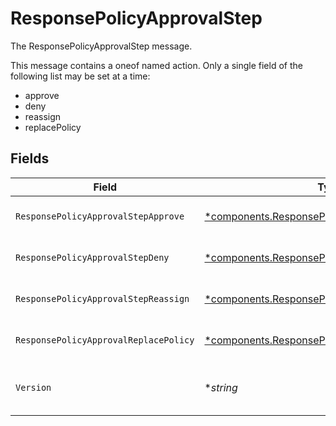 # ResponsePolicyApprovalStep

The ResponsePolicyApprovalStep message.

This message contains a oneof named action. Only a single field of the following list may be set at a time:
  - approve
  - deny
  - reassign
  - replacePolicy



## Fields

| Field                                                                                                             | Type                                                                                                              | Required                                                                                                          | Description                                                                                                       |
| ----------------------------------------------------------------------------------------------------------------- | ----------------------------------------------------------------------------------------------------------------- | ----------------------------------------------------------------------------------------------------------------- | ----------------------------------------------------------------------------------------------------------------- |
| `ResponsePolicyApprovalStepApprove`                                                                               | [*components.ResponsePolicyApprovalStepApprove](../../models/components/responsepolicyapprovalstepapprove.md)     | :heavy_minus_sign:                                                                                                | The ResponsePolicyApprovalStepApprove message.                                                                    |
| `ResponsePolicyApprovalStepDeny`                                                                                  | [*components.ResponsePolicyApprovalStepDeny](../../models/components/responsepolicyapprovalstepdeny.md)           | :heavy_minus_sign:                                                                                                | The ResponsePolicyApprovalStepDeny message.                                                                       |
| `ResponsePolicyApprovalStepReassign`                                                                              | [*components.ResponsePolicyApprovalStepReassign](../../models/components/responsepolicyapprovalstepreassign.md)   | :heavy_minus_sign:                                                                                                | The ResponsePolicyApprovalStepReassign message.                                                                   |
| `ResponsePolicyApprovalReplacePolicy`                                                                             | [*components.ResponsePolicyApprovalReplacePolicy](../../models/components/responsepolicyapprovalreplacepolicy.md) | :heavy_minus_sign:                                                                                                | The ResponsePolicyApprovalReplacePolicy message.                                                                  |
| `Version`                                                                                                         | **string*                                                                                                         | :heavy_minus_sign:                                                                                                | version contains the constant value "v1". Future versions of the Webhook Response<br/> will use a different string. |